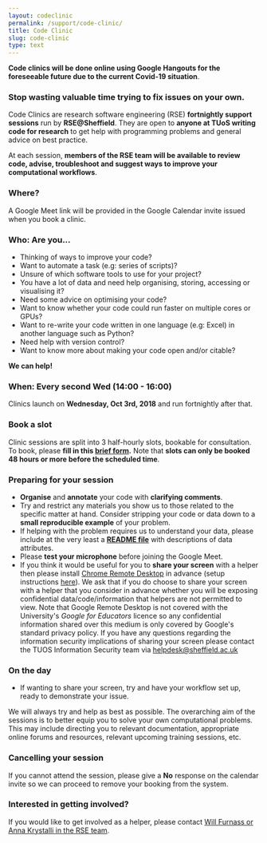 ```yaml
---
layout: codeclinic
permalink: /support/code-clinic/
title: Code Clinic
slug: code-clinic
type: text
---
```


**Code clinics will be done online using Google Hangouts for the foreseeable future due to the current Covid-19 situation**.

### Stop wasting valuable time trying to fix issues on your own.

Code Clinics are research software engineering (RSE) **fortnightly support sessions**
run by **RSE@Sheffield**.
They are open to **anyone at TUoS writing code for research** to
get help with programming problems and general advice on best practice.

At each session, **members of the RSE team will be available to
review code,
advise,
troubleshoot and
suggest ways to improve your computational workflows**.

### Where?

A Google Meet link will be provided in the Google Calendar invite issued when you book a clinic.

### Who: Are you...

  - Thinking of ways to improve your code?
  - Want to automate a task (e.g: series of scripts)?
  - Unsure of which software tools to use for your project?
  - You have a lot of data and need help organising, storing, accessing or visualising it?
  - Need some advice on optimising your code?
  - Want to know whether your code could run faster on multiple cores or GPUs?
  - Want to re-write your code written in one language (e.g: Excel) in another language such as Python?
  - Need help with version control?
  - Want to know more about making your code open and/or citable?

**We can help!**

### When: Every second Wed (14:00 - 16:00)

Clinics launch on **Wednesday, Oct 3rd, 2018** and run fortnightly after that.

### Book a slot

Clinic sessions are split into 3 half-hourly slots, bookable for consultation.
To book, please **fill in this [brief form](https://goo.gl/forms/5MVy0jM6xQhWlpmn1).**
Note that **slots can only be booked 48 hours or more before the scheduled time**.

### Preparing for your session

  - **Organise** and **annotate** your code with **clarifying comments**.
  - Try and restrict any materials you show us to those related to the specific matter at hand.
    Consider stripping your code or data down to a **small reproducible example** of your problem.
  - If helping with the problem requires us to understand your data,
    please include at the very least a **[README file](https://en.wikipedia.org/wiki/README)**
    with descriptions of data attributes.
  - Please **test your microphone** before joining the Google Meet.
  - If you think it would be useful for you to **share your screen** with a helper then
    please install [Chrome Remote Desktop](https://remotedesktop.google.com/) in advance
    (setup instructions [here](https://support.google.com/chrome/answer/1649523?co=GENIE.Platform%3DDesktop&hl=en)).
    We ask that if you do choose to share your screen with a helper that
    you consider in advance whether you will be exposing confidential data/code/information
    that helpers are not permitted to view.
    Note that Google Remote Desktop is not covered with the University's *Google for Educators* licence
    so any confidential information shared over this medium
    is only covered by Google's standard privacy policy.
    If you have any questions regarding the information security implications of sharing your screen 
    please contact the TUOS Information Security team via helpdesk@sheffield.ac.uk

### On the day

  - If wanting to share your screen, try and have your workflow set up,
    ready to demonstrate your issue.

We will always try and help as best as possible.
The overarching aim of the sessions is to better equip you to solve your own computational problems.
This may include directing you to relevant documentation,
appropriate online forums and resources,
relevant upcoming training sessions, etc.

### Cancelling your session

If you cannot attend the session,
please give a **No** response on the calendar invite
so we can proceed to remove your booking from the system.

### Interested in getting involved?

If you would like to get involved as a helper,
please contact [Will Furnass or Anna Krystalli in the RSE team](/contact).
